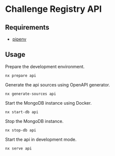 # Challenge Registry API

## Requirements

- [pipenv]

## Usage

Prepare the development environment.

    nx prepare api

Generate the api sources using OpenAPI generator.

    nx generate-sources api

Start the MongoDB instance using Docker.

    nx start-db api

Stop the MongoDB instance.

    nx stop-db api

Start the api in development mode.

    nx serve api

<!-- Links -->

[pipenv]: https://pipenv.pypa.io/en/latest/
